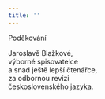 ```yaml
---
title: ''
---
```


Poděkování  
  
Jaroslavě Blažkové,  
výborné spisovatelce  
a snad ještě lepší čtenářce,  
za odbornou revizi  
československého jazyka.
